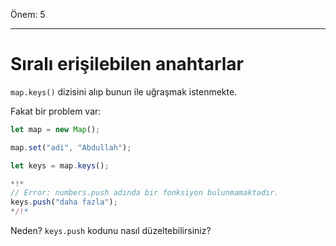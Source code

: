 Önem: 5

---
# Sıralı erişilebilen anahtarlar

`map.keys()` dizisini alıp bunun ile uğraşmak istenmekte.

Fakat bir problem var:

```js run
let map = new Map();

map.set("adi", "Abdullah");

let keys = map.keys();

*!*
// Error: numbers.push adında bir fonksiyon bulunmamaktadır.
keys.push("daha fazla");
*/!*
```
Neden? `keys.push` kodunu nasıl düzeltebilirsiniz?